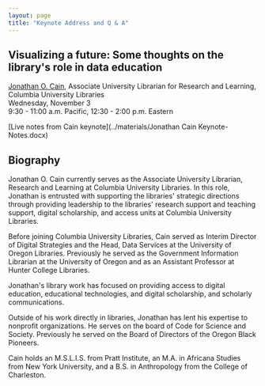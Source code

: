 ```yaml
---
layout: page
title: "Keynote Address and Q & A"
---
```


## Visualizing a future: Some thoughts on the library's role in data education
[Jonathan O. Cain](http://walecain.com/), Associate University Librarian for Research and Learning, Columbia University Libraries    
Wednesday, November 3    
9:30 - 11:00 a.m.	Pacific, 12:30 - 2:00 p.m. Eastern    

[Live notes from Cain keynote](../materials/Jonathan Cain Keynote-Notes.docx)

## Biography
Jonathan O. Cain currently serves as the Associate University Librarian, Research and Learning at Columbia University Libraries.  In this role, Jonathan is entrusted with supporting the libraries' strategic directions through providing leadership to the libraries' research support and teaching support, digital scholarship, and access units at Columbia University Libraries.

Before joining Columbia University Libraries, Cain served as Interim Director of Digital Strategies and the Head, Data Services at the University of Oregon Libraries. Previously he served as the Government Information Librarian at the University of Oregon and as an Assistant Professor at Hunter College Libraries.

Jonathan's library work has focused on providing access to digital education, educational technologies, and digital scholarship, and scholarly communications.

Outside of his work directly in libraries, Jonathan has lent his expertise to nonprofit organizations. He serves on the board of Code for Science and Society. Previously he served on the Board of Directors of the Oregon Black Pioneers.

Cain holds an M.S.L.I.S. from Pratt Institute, an M.A. in Africana Studies from New York University, and a B.S. in Anthropology from the College of Charleston.
